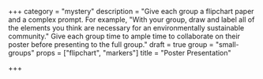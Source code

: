 +++
category = "mystery"
description = "Give each group a flipchart paper and a complex prompt. For example, \"With your group, draw and label all of the elements you think are necessary for an environmentally sustainable community.\" Give each group time to ample time to collaborate on their poster before presenting to the full group."
draft = true
group = "small-groups"
props = ["flipchart", "markers"]
title = "Poster Presentation"

+++
